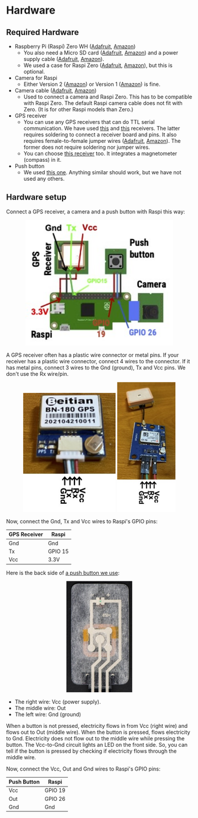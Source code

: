 # Hardware

## Required Hardware

- Raspberry Pi (Raspi) Zero WH ([Adafruit](https://www.adafruit.com/product/3708), [Amazon](https://smile.amazon.com/Raspberry-Pi-Zero-WH-Pre-soldered/dp/B07B8MMD3V/))
  - You also need a Micro SD card ([Adafruit](https://www.adafruit.com/product/2693), [Amazon](https://www.amazon.com/gp/product/B073K14CVB/)) and a power supply cable ([Adafruit](https://www.adafruit.com/product/1995), [Amazon](https://smile.amazon.com/Raspberry-Power-Supply-Adapter-Charger/dp/B08523DFR4/)).
  - We used a case for Raspi Zero ([Adafruit](https://www.adafruit.com/product/4822), [Amazon](https://smile.amazon.com/Flirc-Raspberry-Pi-Zero-Case/dp/B08837L144)), but this is optional.
- Camera for Raspi
  - Either Version 2 ([Amazon](https://smile.amazon.com/Arducam-Raspberry-Official-Megapixel-Acrylic/dp/B083FNFPF2/)) or Version 1 ([Amazon](https://smile.amazon.com/Arducam-Megapixels-Sensor-OV5647-Raspberry/dp/B012V1HEP4/)) is fine.
- Camera cable ([Adafruit](https://www.adafruit.com/product/5211), [Amazon](https://smile.amazon.com/gp/product/B07T8TLCFZ/))
  - Used to connect a camera and Raspi Zero. This has to be compatible with Raspi Zero. The default Raspi camera cable does not fit with Zero. (It is for other Raspi models than Zero.)
- GPS receiver
  - You can use any GPS receivers that can do TTL serial communication.
  We have used [this](https://smile.amazon.com/gp/product/B07PRDY6DS/) and [this](https://smile.amazon.com/gp/product/B01D1D0F5M/) receivers. The latter requires soldering to connect a receiver board and pins. It also requires female-to-female jumper wires ([Adafruit](https://www.adafruit.com/product/1950), [Amazon](https://smile.amazon.com/EDGELEC-Breadboard-Optional-Assorted-Multicolored/dp/B07GD2BWPY/)). The former does not require soldering nor jumper wires.
  - You can choose [this receiver](https://smile.amazon.com/gp/product/B078Y6323W/) too. It integrates a magnetometer (compass) in it.
- Push button
  - We used [this one](https://www.adafruit.com/product/1333). Anything similar should work, but we have not used any others.


## Hardware setup

Connect a GPS receiver, a camera and a push button with Raspi this way:

<p align="center">
  <img src="../images/circuits.jpg" width="400" />
</p>

A GPS receiver often has a plastic wire connector or metal pins. If your receiver has a plastic wire connector, connect 4 wires to the connector. If it has metal pins, connect 3 wires to the Gnd (ground), Tx and Vcc pins. We don't use the Rx wire/pin.

<p align="center">
  <img src="../images/gps1.jpg" width="250" />
  <img src="../images/gps2.jpg" height="350" />
</p>

Now, connect the Gnd, Tx and Vcc wires to Raspi's GPIO pins:

| GPS Receiver| Raspi   |
| ---         | ---     |
| Gnd         | Gnd     |
| Tx          | GPIO 15 |
| Vcc         | 3.3V    |


Here is the back side of [a push button we use](https://www.adafruit.com/product/1333):

<p align="center">
  <img src="../images/button.jpg" height="300" />
</p>

- The right wire: Vcc (power supply).
- The middle wire: Out
- The left wire: Gnd (ground)

When a button is not pressed, electricity flows in from Vcc (right wire) and flows out to
Out (middle wire). When the button is pressed, flows electricity to Gnd. Electricity does not flow out to the middle wire while pressing the button. The Vcc-to-Gnd circuit lights an LED on the front side. So, you can tell if the button is pressed by checking if electricity flows through the middle wire.  

Now, connect the Vcc, Out and Gnd wires to Raspi's GPIO pins:

| Push Button | Raspi   |
| ---         | ---     |
| Vcc         | GPIO 19 |
| Out         | GPIO 26 |
| Gnd         | Gnd     |
